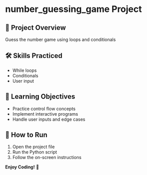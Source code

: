 ﻿# number_guessing_game Project

## 🎯 Project Overview
Guess the number game using loops and conditionals

## 🛠 Skills Practiced
- While loops
- Conditionals
- User input

## 📝 Learning Objectives
- Practice control flow concepts
- Implement interactive programs
- Handle user inputs and edge cases

## 🚀 How to Run
1. Open the project file
2. Run the Python script
3. Follow the on-screen instructions

**Enjoy Coding!** 🐍
